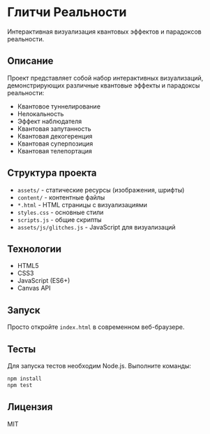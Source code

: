 # Глитчи Реальности

Интерактивная визуализация квантовых эффектов и парадоксов реальности.

## Описание

Проект представляет собой набор интерактивных визуализаций, демонстрирующих различные квантовые эффекты и парадоксы реальности:

- Квантовое туннелирование
- Нелокальность
- Эффект наблюдателя
- Квантовая запутанность
- Квантовая декогеренция
- Квантовая суперпозиция
- Квантовая телепортация

## Структура проекта

- `assets/` - статические ресурсы (изображения, шрифты)
- `content/` - контентные файлы
- `*.html` - HTML страницы с визуализациями
- `styles.css` - основные стили
- `scripts.js` - общие скрипты
- `assets/js/glitches.js` - JavaScript для визуализаций

## Технологии

- HTML5
- CSS3
- JavaScript (ES6+)
- Canvas API

## Запуск

Просто откройте `index.html` в современном веб-браузере.

## Тесты

Для запуска тестов необходим Node.js. Выполните команды:

```bash
npm install
npm test
```

## Лицензия

MIT 